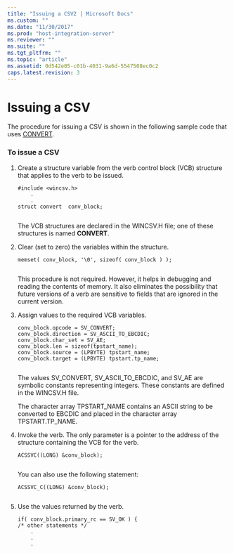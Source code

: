 ```yaml
---
title: "Issuing a CSV2 | Microsoft Docs"
ms.custom: ""
ms.date: "11/30/2017"
ms.prod: "host-integration-server"
ms.reviewer: ""
ms.suite: ""
ms.tgt_pltfrm: ""
ms.topic: "article"
ms.assetid: 0d542e05-c01b-4031-9a6d-5547508ec0c2
caps.latest.revision: 3
---
```

# Issuing a CSV
The procedure for issuing a CSV is shown in the following sample code that uses [CONVERT](../core/convert1.md).  
  
### To issue a CSV  
  
1.  Create a structure variable from the verb control block (VCB) structure that applies to the verb to be issued.  
  
    ```  
    #include <wincsv.h>  
        .  
        .  
    struct convert  conv_block;  
  
    ```  
  
     The VCB structures are declared in the WINCSV.H file; one of these structures is named **CONVERT**.  
  
2.  Clear (set to zero) the variables within the structure.  
  
    ```  
    memset( conv_block, '\0', sizeof( conv_block ) );  
  
    ```  
  
     This procedure is not required. However, it helps in debugging and reading the contents of memory. It also eliminates the possibility that future versions of a verb are sensitive to fields that are ignored in the current version.  
  
3.  Assign values to the required VCB variables.  
  
    ```  
    conv_block.opcode = SV_CONVERT;  
    conv_block.direction = SV_ASCII_TO_EBCDIC;  
    conv_block.char_set = SV_AE;  
    conv_block.len = sizeof(tpstart_name);  
    conv_block.source = (LPBYTE) tpstart_name;  
    conv_block.target = (LPBYTE) tpstart.tp_name;  
  
    ```  
  
     The values SV_CONVERT, SV_ASCII_TO_EBCDIC, and SV_AE are symbolic constants representing integers. These constants are defined in the WINCSV.H file.  
  
     The character array TPSTART_NAME contains an ASCII string to be converted to EBCDIC and placed in the character array TPSTART.TP_NAME.  
  
4.  Invoke the verb. The only parameter is a pointer to the address of the structure containing the VCB for the verb.  
  
    ```  
    ACSSVC((LONG) &conv_block);  
  
    ```  
  
     You can also use the following statement:  
  
    ```  
    ACSSVC_C((LONG) &conv_block);  
  
    ```  
  
5.  Use the values returned by the verb.  
  
    ```  
    if( conv_block.primary_rc == SV_OK ) {  
    /* other statements */  
        .  
        .  
        .  
    ```